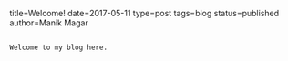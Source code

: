 title=Welcome!
date=2017-05-11
type=post
tags=blog
status=published
author=Manik Magar
~~~~~~

Welcome to my blog here.
